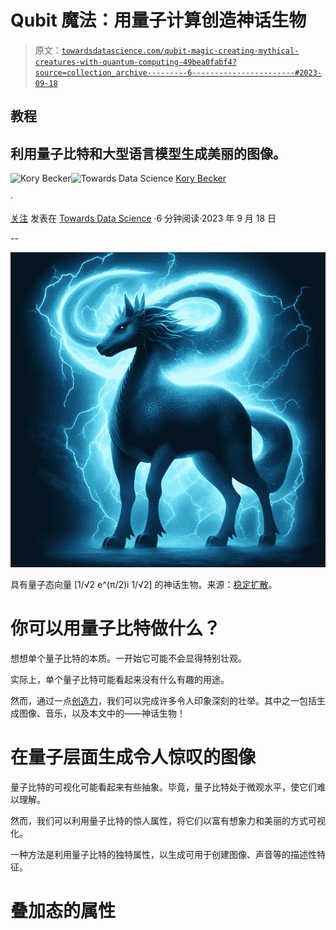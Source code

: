 # Qubit 魔法：用量子计算创造神话生物

> 原文：[`towardsdatascience.com/qubit-magic-creating-mythical-creatures-with-quantum-computing-49bea0fabf4?source=collection_archive---------6-----------------------#2023-09-18`](https://towardsdatascience.com/qubit-magic-creating-mythical-creatures-with-quantum-computing-49bea0fabf4?source=collection_archive---------6-----------------------#2023-09-18)

## 教程

## 利用量子比特和大型语言模型生成美丽的图像。

[](https://medium.com/@KoryBecker?source=post_page-----49bea0fabf4--------------------------------)![Kory Becker](https://medium.com/@KoryBecker?source=post_page-----49bea0fabf4--------------------------------)[](https://towardsdatascience.com/?source=post_page-----49bea0fabf4--------------------------------)![Towards Data Science](https://towardsdatascience.com/?source=post_page-----49bea0fabf4--------------------------------) [Kory Becker](https://medium.com/@KoryBecker?source=post_page-----49bea0fabf4--------------------------------)

·

[关注](https://medium.com/m/signin?actionUrl=https%3A%2F%2Fmedium.com%2F_%2Fsubscribe%2Fuser%2F9f206469e308&operation=register&redirect=https%3A%2F%2Ftowardsdatascience.com%2Fqubit-magic-creating-mythical-creatures-with-quantum-computing-49bea0fabf4&user=Kory+Becker&userId=9f206469e308&source=post_page-9f206469e308----49bea0fabf4---------------------post_header-----------) 发表在 [Towards Data Science](https://towardsdatascience.com/?source=post_page-----49bea0fabf4--------------------------------) ·6 分钟阅读·2023 年 9 月 18 日[](https://medium.com/m/signin?actionUrl=https%3A%2F%2Fmedium.com%2F_%2Fvote%2Ftowards-data-science%2F49bea0fabf4&operation=register&redirect=https%3A%2F%2Ftowardsdatascience.com%2Fqubit-magic-creating-mythical-creatures-with-quantum-computing-49bea0fabf4&user=Kory+Becker&userId=9f206469e308&source=-----49bea0fabf4---------------------clap_footer-----------)

--

[](https://medium.com/m/signin?actionUrl=https%3A%2F%2Fmedium.com%2F_%2Fbookmark%2Fp%2F49bea0fabf4&operation=register&redirect=https%3A%2F%2Ftowardsdatascience.com%2Fqubit-magic-creating-mythical-creatures-with-quantum-computing-49bea0fabf4&source=-----49bea0fabf4---------------------bookmark_footer-----------)![](img/e61008994db178c8e3ce224c48abc17f.png)

具有量子态向量 [1/√2 e^(π/2)i 1/√2] 的神话生物。来源：[稳定扩散](https://stablediffusionweb.com)。

# 你可以用量子比特做什么？

想想单个量子比特的本质。一开始它可能不会显得特别壮观。

实际上，单个量子比特可能看起来没有什么有趣的用途。

然而，通过一点[创造力](https://medium.com/towards-data-science/programming-in-3d-my-first-steps-into-quantum-computing-566b9b93929d)，我们可以完成许多令人印象深刻的壮举。其中之一包括生成图像、音乐，以及本文中的——神话生物！

# 在量子层面生成令人惊叹的图像

量子比特的可视化可能看起来有些抽象。毕竟，量子比特处于微观水平，使它们难以理解。

然而，我们可以利用量子比特的惊人属性，将它们以富有想象力和美丽的方式可视化。

一种方法是利用量子比特的独特属性，以生成可用于创建图像、声音等的描述性特征。

# 叠加态的属性
